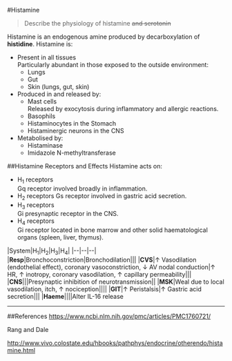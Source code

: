 #Histamine

> Describe the physiology of histamine ~~and serotonin~~

Histamine is an endogenous amine produced by decarboxylation of **histidine**. Histamine is:
* Present in all tissues  
Particularly abundant in those exposed to the outside environment:
    * Lungs
    * Gut
    * Skin (lungs, gut, skin)
* Produced in and released by:
    * Mast cells  
    Released by exocytosis during inflammatory and allergic reactions.
    * Basophils
    * Histaminocytes in the Stomach
    * Histaminergic neurons in the CNS
* Metabolised by:
    * Histaminase
    * Imidazole N-methyltransferase
    
##Histamine Receptors and Effects
Histamine acts on:
* H<sub>1</sub> receptors  
Gq receptor involved broadly in inflammation.
* H<sub>2</sub> receptors
Gs receptor involved in gastric acid secretion.
* H<sub>3</sub> receptors  
Gi presynaptic receptor in the CNS.
* H<sub>4</sub> receptors  
Gi receptor located in bone marrow and other solid haematological organs (spleen, liver, thymus).

|System|H<sub>1</sub>|H<sub>2</sub>|H<sub>3</sub>|H<sub>4</sub>|
|--|--|--|
|**Resp**|Bronchoconstriction|Bronchodilation|||
|**CVS**|↑ Vasodilation (endothelial effect), coronary vasoconstriction, ↓ AV nodal conduction|↑ HR, ↑ inotropy, coronary vasodilation, ↑ capillary permeability|||
|**CNS**|||Presynaptic inhibition of neurotransmission||
|**MSK**|Weal due to local vasodilation, itch, ↑ nociception||||
|**GIT**|↑ Peristalsis|↑ Gastric acid secretion|||
|**Haeme**||||Alter IL-16 release

---

##References
https://www.ncbi.nlm.nih.gov/pmc/articles/PMC1760721/

Rang and Dale

http://www.vivo.colostate.edu/hbooks/pathphys/endocrine/otherendo/histamine.html

